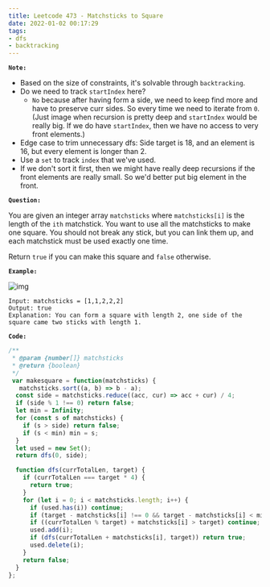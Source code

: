 ```yaml
---
title: Leetcode 473 - Matchsticks to Square
date: 2022-01-02 00:17:29
tags:
- dfs
- backtracking
---
```

**`Note:`**
- Based on the size of constraints, it's solvable through `backtracking`.
- Do we need to track `startIndex` here? 
  - `No` because after having form a side, we need to keep find more and have to preserve curr sides. So every time we need to iterate from `0`. (Just image when recursion is pretty deep and `startIndex` would be really big. If we do have `startIndex`, then we have no access to very front elements.)
- Edge case to trim unnecessary dfs: Side target is 18, and an element is 16, but every element is longer than 2.
- Use a `set` to track `index` that we've used.
- If we don't sort it first, then we might have really deep recursions if the front elements are really small. So we'd better put big element in the front.

**`Question:`**

You are given an integer array `matchsticks` where `matchsticks[i]` is the length of the `ith` matchstick. You want to use all the matchsticks to make one square. You should not break any stick, but you can link them up, and each matchstick must be used exactly one time.

Return `true` if you can make this square and `false` otherwise.

**`Example:`**

![img](https://assets.leetcode.com/uploads/2021/04/09/matchsticks1-grid.jpg)
```
Input: matchsticks = [1,1,2,2,2]
Output: true
Explanation: You can form a square with length 2, one side of the square came two sticks with length 1.
```

**`Code:`**
```javascript
/**
 * @param {number[]} matchsticks
 * @return {boolean}
 */
 var makesquare = function(matchsticks) {
   matchsticks.sort((a, b) => b - a);
  const side = matchsticks.reduce((acc, cur) => acc + cur) / 4;
  if (side % 1 !== 0) return false;
  let min = Infinity;
  for (const s of matchsticks) {
    if (s > side) return false;
    if (s < min) min = s;
  }
  let used = new Set();
  return dfs(0, side);

  function dfs(currTotalLen, target) {
    if (currTotalLen === target * 4) {
      return true;
    }
    for (let i = 0; i < matchsticks.length; i++) {
      if (used.has(i)) continue;
      if (target - matchsticks[i] !== 0 && target - matchsticks[i] < min) return false;
      if ((currTotalLen % target) + matchsticks[i] > target) continue; 
      used.add(i);
      if (dfs(currTotalLen + matchsticks[i], target)) return true;
      used.delete(i);
    }
    return false;
  }
};
```